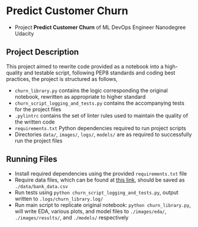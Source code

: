 # Predict Customer Churn

- Project **Predict Customer Churn** of ML DevOps Engineer Nanodegree Udacity

## Project Description
This project aimed to rewrite code provided as a notebook into a high-quality and testable script, following PEP8 standards and coding best practices, the project is structured as follows,

* `churn_library.py` contains the logic corresponding the original notebook, rewritten as appropriate to higher standard
* `churn_script_logging_and_tests.py` contains the accompanying tests for the project files
* `.pylintrc` contains the set of linter rules used to maintain the quality of the written code
* `requirements.txt` Python dependencies required to run project scripts
* Directories `data/`, `images/`, `logs/`, `models/` are as required to successfully run the project files

## Running Files

* Install required dependencies using the provided `requirements.txt` file
* Require data files, which can be found at [this link](https://www.kaggle.com/sakshigoyal7/credit-card-customers), should be saved as `./data/bank_data.csv`
* Run tests using `python churn_script_logging_and_tests.py`, output written to `.logs/churn_library.log/`
* Run main script to replicate original notebook: `python churn_library.py`, will write EDA, various plots, and model files to `./images/eda/`, `./images/results/`, and `./models/` respectively

